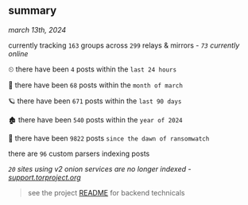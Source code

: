 
## summary
_march 13th, 2024_

currently tracking `163` groups across `299` relays & mirrors - _`73` currently online_

⏲ there have been `4` posts within the `last 24 hours`

🦈 there have been `68` posts within the `month of march`

🪐 there have been `671` posts within the `last 90 days`

🏚 there have been `540` posts within the `year of 2024`

🦕 there have been `9822` posts `since the dawn of ransomwatch`

there are `96` custom parsers indexing posts

_`20` sites using v2 onion services are no longer indexed - [support.torproject.org](https://support.torproject.org/onionservices/v2-deprecation/)_

> see the project [README](https://github.com/joshhighet/ransomwatch#ransomwatch--) for backend technicals
